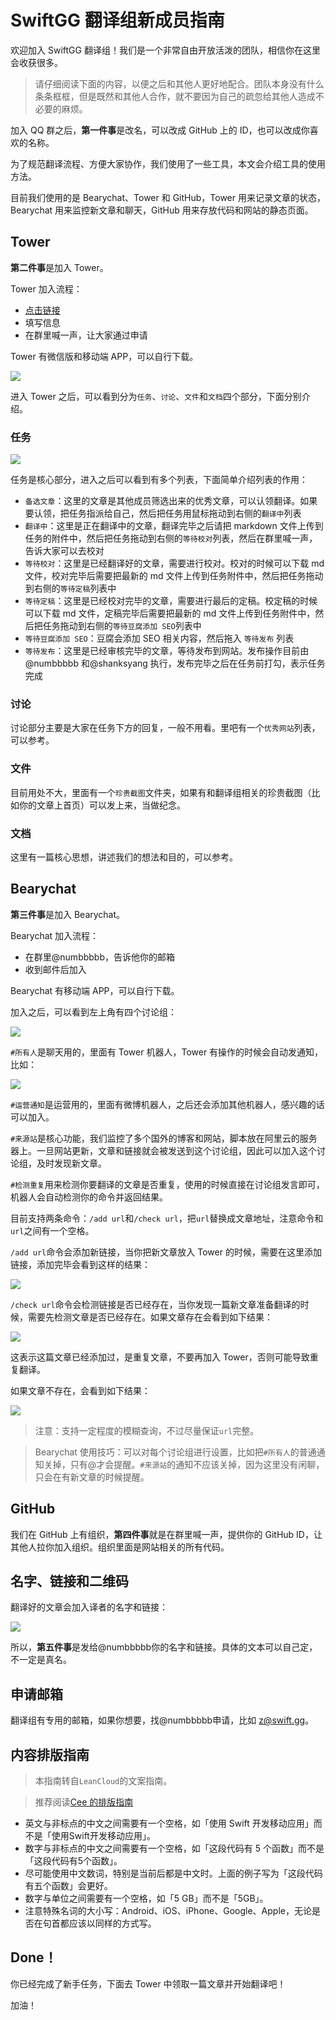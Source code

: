 # SwiftGG 翻译组新成员指南

欢迎加入 SwiftGG 翻译组！我们是一个非常自由开放活泼的团队，相信你在这里会收获很多。

> 请仔细阅读下面的内容，以便之后和其他人更好地配合。团队本身没有什么条条框框，但是既然和其他人合作，就不要因为自己的疏忽给其他人造成不必要的麻烦。

加入 QQ 群之后，**第一件事**是改名，可以改成 GitHub 上的 ID，也可以改成你喜欢的名称。

为了规范翻译流程、方便大家协作，我们使用了一些工具，本文会介绍工具的使用方法。

目前我们使用的是 Bearychat、Tower 和 GitHub，Tower 用来记录文章的状态，Bearychat 用来监控新文章和聊天，GitHub 用来存放代码和网站的静态页面。

## Tower

**第二件事**是加入 Tower。

Tower 加入流程：
- [点击链接](https://tower.im/join?t=2ece2e39a4aef51ed6d79d2515748f2f)
- 填写信息
- 在群里喊一声，让大家通过申请

Tower 有微信版和移动端 APP，可以自行下载。

![](https://raw.githubusercontent.com/SwiftGGTeam/GGHexo/master/guide-imgs/1.png)

进入 Tower 之后，可以看到分为`任务`、`讨论`、`文件`和`文档`四个部分，下面分别介绍。

### 任务

![](https://raw.githubusercontent.com/SwiftGGTeam/GGHexo/master/guide-imgs/2.png)

任务是核心部分，进入之后可以看到有多个列表，下面简单介绍列表的作用：
- `备选文章`：这里的文章是其他成员筛选出来的优秀文章，可以认领翻译。如果要认领，把任务指派给自己，然后把任务用鼠标拖动到右侧的`翻译中`列表
- `翻译中`：这里是正在翻译中的文章，翻译完毕之后请把 markdown 文件上传到任务的附件中，然后把任务拖动到右侧的`等待校对`列表，然后在群里喊一声，告诉大家可以去校对
- `等待校对`：这里是已经翻译好的文章，需要进行校对。校对的时候可以下载 md 文件，校对完毕后需要把最新的 md 文件上传到任务附件中，然后把任务拖动到右侧的`等待定稿`列表中
- `等待定稿`：这里是已经校对完毕的文章，需要进行最后的定稿。校定稿的时候可以下载 md 文件，定稿完毕后需要把最新的 md 文件上传到任务附件中，然后把任务拖动到右侧的`等待豆腐添加 SEO`列表中
- `等待豆腐添加 SEO`：豆腐会添加 SEO 相关内容，然后拖入 `等待发布` 列表
- `等待发布`：这里是已经审核完毕的文章，等待发布到网站。发布操作目前由@numbbbbb 和@shanksyang 执行，发布完毕之后在任务前打勾，表示任务完成

### 讨论

讨论部分主要是大家在任务下方的回复，一般不用看。里吧有一个`优秀网站`列表，可以参考。

### 文件

目前用处不大，里面有一个`珍贵截图`文件夹，如果有和翻译组相关的珍贵截图（比如你的文章上首页）可以发上来，当做纪念。

### 文档

这里有一篇核心思想，讲述我们的想法和目的，可以参考。

## Bearychat

**第三件事**是加入 Bearychat。

Bearychat 加入流程：
- 在群里@numbbbbb，告诉他你的邮箱
- 收到邮件后加入

Bearychat 有移动端 APP，可以自行下载。

加入之后，可以看到左上角有四个讨论组：

![](https://raw.githubusercontent.com/SwiftGGTeam/GGHexo/master/guide-imgs/3.png)

`#所有人`是聊天用的，里面有 Tower 机器人，Tower 有操作的时候会自动发通知，比如：

![](https://raw.githubusercontent.com/SwiftGGTeam/GGHexo/master/guide-imgs/4.png)

`#运营通知`是运营用的，里面有微博机器人，之后还会添加其他机器人，感兴趣的话可以加入。

`#来源站`是核心功能，我们监控了多个国外的博客和网站，脚本放在阿里云的服务器上。一旦网站更新，文章和链接就会被发送到这个讨论组，因此可以加入这个讨论组，及时发现新文章。

`#检测重复`用来检测你要翻译的文章是否重复，使用的时候直接在讨论组发言即可，机器人会自动检测你的命令并返回结果。

目前支持两条命令：`/add url`和`/check url`，把`url`替换成文章地址，注意命令和`url`之间有一个空格。

`/add url`命令会添加新链接，当你把新文章放入 Tower 的时候，需要在这里添加链接，添加完毕会看到这样的结果：

![](https://raw.githubusercontent.com/SwiftGGTeam/GGHexo/master/guide-imgs/6.png)

`/check url`命令会检测链接是否已经存在，当你发现一篇新文章准备翻译的时候，需要先检测文章是否已经存在。如果文章存在会看到如下结果：

![](https://raw.githubusercontent.com/SwiftGGTeam/GGHexo/master/guide-imgs/7.png)

这表示这篇文章已经添加过，是重复文章，不要再加入 Tower，否则可能导致重复翻译。

如果文章不存在，会看到如下结果：

![](https://raw.githubusercontent.com/SwiftGGTeam/GGHexo/master/guide-imgs/8.png)

> 注意：支持一定程度的模糊查询，不过尽量保证`url`完整。

> Bearychat 使用技巧：可以对每个讨论组进行设置，比如把`#所有人`的普通通知关掉，只有@才会提醒。`#来源站`的通知不应该关掉，因为这里没有闲聊，只会在有新文章的时候提醒。

## GitHub

我们在 GitHub 上有组织，**第四件事**就是在群里喊一声，提供你的 GitHub ID，让其他人拉你加入组织。组织里面是网站相关的所有代码。

## 名字、链接和二维码

翻译好的文章会加入译者的名字和链接：

![](https://raw.githubusercontent.com/SwiftGGTeam/GGHexo/master/guide-imgs/5.png)

所以，**第五件事**是发给@numbbbbb你的名字和链接。具体的文本可以自己定，不一定是真名。

## 申请邮箱

翻译组有专用的邮箱，如果你想要，找@numbbbbb申请，比如 z@swift.gg。


## 内容排版指南

> 本指南转自`LeanCloud`的文案指南。

> 推荐阅读[Cee 的排版指南](https://speakerdeck.com/cee/guan-yu-pai-ban)

- 英文与非标点的中文之间需要有一个空格，如「使用 Swift 开发移动应用」而不是「使用Swift开发移动应用」。
- 数字与非标点的中文之间需要有一个空格，如「这段代码有 5 个函数」而不是「这段代码有5个函数」。
- 尽可能使用中文数词，特别是当前后都是中文时。上面的例子写为「这段代码有五个函数」会更好。
- 数字与单位之间需要有一个空格，如「5 GB」而不是「5GB」。
- 注意特殊名词的大小写：Android、iOS、iPhone、Google、Apple，无论是否在句首都应该以同样的方式写。

## Done！

你已经完成了新手任务，下面去 Tower 中领取一篇文章并开始翻译吧！

加油！
